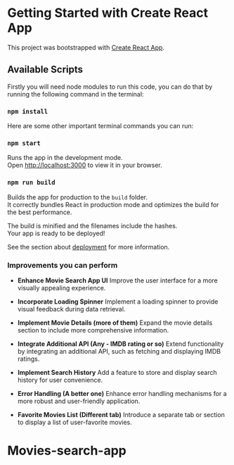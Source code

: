 # Getting Started with Create React App

This project was bootstrapped with [Create React App](https://github.com/facebook/create-react-app).

## Available Scripts

Firstly you will need node modules to run this code, you can do that by running the following command in the terminal:

### `npm install`


Here are some other important terminal commands you can run:

### `npm start`

Runs the app in the development mode.\
Open [http://localhost:3000](http://localhost:3000) to view it in your browser.


### `npm run build`

Builds the app for production to the `build` folder.\
It correctly bundles React in production mode and optimizes the build for the best performance.

The build is minified and the filenames include the hashes.\
Your app is ready to be deployed!

See the section about [deployment](https://facebook.github.io/create-react-app/docs/deployment) for more information.


### Improvements you can perform

- **Enhance Movie Search App UI**
  Improve the user interface for a more visually appealing experience.

- **Incorporate Loading Spinner**
  Implement a loading spinner to provide visual feedback during data retrieval.

- **Implement Movie Details (more of them)**
  Expand the movie details section to include more comprehensive information.

- **Integrate Additional API (Any - IMDB rating or so)**
  Extend functionality by integrating an additional API, such as fetching and displaying IMDB ratings.

- **Implement Search History**
  Add a feature to store and display search history for user convenience.

- **Error Handling (A better one)**
  Enhance error handling mechanisms for a more robust and user-friendly application.

- **Favorite Movies List (Different tab)**
  Introduce a separate tab or section to display a list of user-favorite movies.


# Movies-search-app
